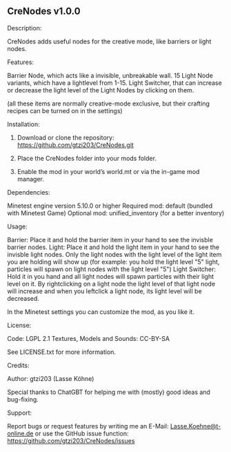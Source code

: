 CreNodes  v1.0.0
----------------

Description:

CreNodes adds useful nodes for the creative mode, like barriers or light nodes.


Features:

Barrier Node, which acts like a invisible, unbreakable wall.
15 Light Node variants, which have a lightlevel from 1-15.
Light Switcher, that can increase or decrease the light level of the Light Nodes by clicking on them.

(all these items are normally creative-mode exclusive, but their crafting recipes can be turned on in the settings)


Installation:

1. Download or clone the repository: https://github.com/gtzi203/CreNodes.git

2. Place the CreNodes folder into your mods folder.

3. Enable the mod in your world’s world.mt or via the in-game mod manager.


Dependencies:

Minetest engine version 5.10.0 or higher
Required mod: default (bundled with Minetest Game)
Optional mod: unified_inventory (for a better inventory)


Usage:

Barrier: Place it and hold the barrier item in your hand to see the invisble barrier nodes.
Light: Place it and hold the light item in your hand to see the invisble light nodes.
       Only the light nodes with the light level of the light item you are holding will show up (for example: you hold the light level "5" light, particles will spawn on light nodes with the light level "5")
Light Switcher: Hold it in you hand and all light nodes will spawn particles with their light level on it.
                By rightclicking on a light node the light level of that light node will increase and when you leftclick a light node, its light level will be decreased.

In the Minetest settings you can customize the mod, as you like it.


License:

Code: LGPL 2.1
Textures, Models and Sounds: CC-BY-SA

See LICENSE.txt for more information.


Credits:

Author: gtzi203 (Lasse Köhne)

Special thanks to ChatGBT for helping me with (mostly) good ideas and bug-fixing.


Support:

Report bugs or request features by writing me an E-Mail: <Lasse.Koehne@t-online.de> or use the GitHub issue function: https://github.com/gtzi203/CreNodes/issues
